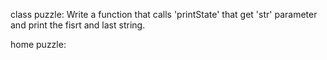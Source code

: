 class puzzle:
Write a function that calls 'printState' that get 'str' parameter and print the fisrt and last string.


home puzzle:

